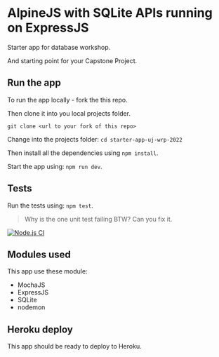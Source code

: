 # AlpineJS with SQLite APIs running on ExpressJS

Starter app for database workshop.

And starting point for your Capstone Project.

## Run the app

To run the app locally - fork the this repo.

Then clone it into you local projects folder.

```
git clone <url to your fork of this repo>
```

Change into the projects folder: `cd starter-app-uj-wrp-2022`

Then install all the dependencies using `npm install`.

Start the app using: `npm run dev`.

## Tests

Run the tests using: `npm test`.

> Why is the one unit test failing BTW? Can you fix it.

[![Node.js CI](https://github.com/codex-academy/starter-app-uj-wrp-2022/actions/workflows/node.js.yml/badge.svg)](https://github.com/codex-academy/starter-app-uj-wrp-2022/actions/workflows/node.js.yml)

## Modules used

This app use these module:

* MochaJS
* ExpressJS
* SQLite
* nodemon


## Heroku deploy

This app should be ready to deploy to Heroku.

